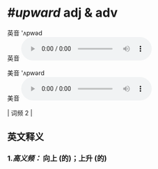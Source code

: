 # ***\#upward*** adj & adv
英音 'ʌpwəd  
英音
<audio src="./media/upward-B.aac" controls="controls"></audio>

美音 'ʌpwərd  
美音
<audio src="./media/upward.aac" controls="controls"></audio>



| 词频 2 |  

英文释义
---
### 1.*高义频：* **向上 (的)；上升 (的)**  


